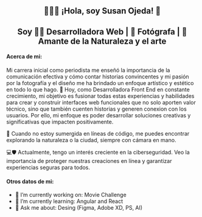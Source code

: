 <div>
 <img align="center"![Alt text](src/banner.jpg)>
 <h2 align="center">👩‍💻📸 ¡Hola, soy Susan Ojeda! 👋 </h2>
 <h2 align="center"> Soy 👩‍💻 Desarrolladora Web | 📸 Fotógrafa | 🌿 Amante de la Naturaleza y el arte </h2>
</div>



<!--
**Sue419/Sue419** is a ✨ _special_ ✨ repository because its `README.md` (this file) appears on your GitHub profile.
-->
#### Acerca de mi:

Mi carrera inicial como periodista me enseñó la importancia de la comunicación efectiva y cómo contar historias convincentes y mi pasión por la fotografía y el diseño me ha brindado un enfoque artístico y estético en todo lo que hago. 🌟 Hoy, como Desarrolladora Front End en constante crecimiento, mi objetivo es fusionar todas estas experiencias y habilidades para crear y construir interfaces web funcionales que no solo aporten valor técnico, sino que también cuenten historias y generen conexion con los usuarios. Por ello, mi enfoque es poder desarrollar soluciones creativas y significativas que impacten positivamente.

🌱 Cuando no estoy sumergida en líneas de código, me puedes encontrar explorando la naturaleza o la ciudad, siempre con cámara en mano.

💻🛡️ Actualmente, tengo un interés creciente en la ciberseguridad. Veo la importancia de proteger nuestras creaciones en línea y garantizar experiencias seguras para todos.

#### Otros datos de mi:

- 🔭 I’m currently working on: Movie Challenge
- 🌱 I’m currently learning: Angular and React
- 💬 Ask me about: Desing (Figma, Adobe XD, PS, AI)


